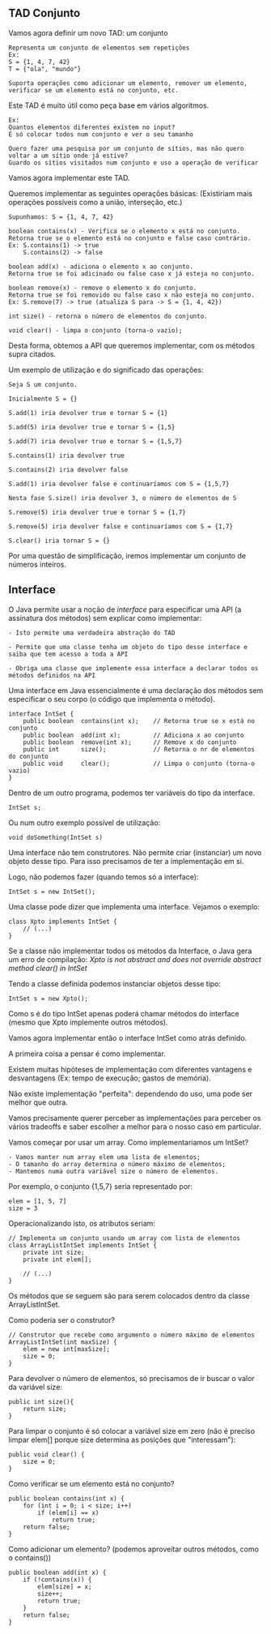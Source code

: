 ## TAD Conjunto

Vamos agora definir um novo TAD: um conjunto

    Representa um conjunto de elementos sem repetições
    Ex:
    S = {1, 4, 7, 42}
    T = {"ola", "mundo"}

    Suporta operações como adicionar um elemento, remover um elemento, verificar se um elemento está no conjunto, etc.

Este TAD é muito útil como peça base em vários algoritmos. 

    Ex:
    Quantos elementos diferentes existem no input?
    É só colocar todos num conjunto e ver o seu tamanho

    Quero fazer uma pesquisa por um conjunto de sítios, mas não quero voltar a um sítio onde já estive?
    Guardo os sítios visitados num conjunto e uso a operação de verificar

Vamos agora implementar este TAD.

Queremos implementar as seguintes operações básicas:
(Existiriam mais operações possíveis como a união, interseção, etc.)

    Supunhamos: S = {1, 4, 7, 42}

    boolean contains(x) - Verifica se o elemento x está no conjunto. 
    Retorna true se o elemento está no conjunto e false caso contrário.
    Ex: S.contains(1) -> true
        S.contains(2) -> false

    boolean add(x) - adiciona o elemento x ao conjunto.
    Retorna true se foi adicinado ou false caso x já esteja no conjunto.

    boolean remove(x) - remove o elemento x do conjunto.
    Retorna true se foi removido ou false caso x não esteja no conjunto.
    Ex: S.remove(7) -> true (atualiza S para -> S = {1, 4, 42})

    int size() - retorna o número de elementos do conjunto.

    void clear() - limpa o conjunto (torna-o vazio);

Desta forma, obtemos a API que queremos implementar, com os métodos supra citados.

Um exemplo de utilização e do significado das operações:

    Seja S um conjunto.

    Inicialmente S = {}

    S.add(1) iria devolver true e tornar S = {1}

    S.add(5) iria devolver true e tornar S = {1,5}

    S.add(7) iria devolver true e tornar S = {1,5,7}

    S.contains(1) iria devolver true

    S.contains(2) iria devolver false

    S.add(1) iria devolver false e continuaríamos com S = {1,5,7}

    Nesta fase S.size() iria devolver 3, o número de elementos de S

    S.remove(5) iria devolver true e tornar S = {1,7}

    S.remove(5) iria devolver false e continuaríamos com S = {1,7}

    S.clear() iria tornar S = {}

Por uma questão de simplificação, iremos implementar um conjunto de números inteiros.

## Interface

O Java permite usar a noção de *interface* para especificar uma API (a assinatura dos métodos) sem explicar como implementar:

    - Isto permite uma verdadeira abstração do TAD

    - Permite que uma classe tenha um objeto do tipo desse interface e saiba que tem acesso a toda a API

    - Obriga uma classe que implemente essa interface a declarar todos os métodos definidos na API

Uma interface em Java essencialmente é uma declaração dos métodos sem especificar o seu corpo (o código que implementa o método).

    interface IntSet {
        public boolean  contains(int x);    // Retorna true se x está no conjunto
        public boolean  add(int x);         // Adiciona x ao conjunto
        public boolean  remove(int x);      // Remove x do conjunto
        public int      size();             // Retorna o nr de elementos do conjunto
        public void     clear();            // Limpa o conjunto (torna-o vazio)
    }

Dentro de um outro programa, podemos ter variáveis do tipo da interface.

    IntSet s;

Ou num outro exemplo possível de utilização:

    void doSomething(IntSet s)

Uma interface não tem construtores. Não permite criar (instanciar) um novo objeto desse tipo. Para isso precisamos de ter a implementação em si.

Logo, não podemos fazer (quando temos só a interface):

    IntSet s = new IntSet();

Uma classe pode dizer que implementa uma interface. Vejamos o exemplo:

    class Xpto implements IntSet {
        // (...)
    }

Se a classe não implementar todos os métodos da Interface, o Java gera um erro de compilação: *Xpto is not abstract and does not override abstract method clear() in IntSet*

Tendo a classe definida podemos instanciar objetos desse tipo:

    IntSet s = new Xpto();

Como s é do tipo IntSet apenas poderá chamar métodos do interface (mesmo que Xpto implemente outros métodos).

Vamos agora implementar então o interface IntSet como atrás definido.

A primeira coisa a pensar é como implementar.

Existem muitas hipóteses de implementação com diferentes vantagens e desvantagens (Ex: tempo de execução; gastos de memória).

Não existe implementação "perfeita": dependendo do uso, uma pode ser melhor que outra.

Vamos precisamente querer perceber as implementações para perceber os vários tradeoffs e saber escolher a melhor para o nosso caso em particular.

Vamos começar por usar um array. Como implementariamos um IntSet?

    - Vamos manter num array elem uma lista de elementos;
    - O tamanho do array determina o número máximo de elementos;
    - Mantemos numa outra variável size o número de elementos.

Por exemplo, o conjunto {1,5,7} seria representado por:

    elem = [1, 5, 7]
    size = 3

Operacionalizando isto, os atributos seriam:

    // Implementa um conjunto usando um array com lista de elementos
    class ArrayListIntSet implements IntSet {
        private int size;
        private int elem[];

        // (...)
    }

Os métodos que se seguem são para serem colocados dentro da classe ArrayListIntSet.

Como poderia ser o construtor?

    // Construtor que recebe como argumento o número máximo de elementos
    ArrayListIntSet(int maxSize) {
        elem = new int[maxSize];
        size = 0;
    }

Para devolver o número de elementos, só precisamos de ir buscar o valor da variável size:

    public int size(){
        return size;
    }

Para limpar o conjunto é só colocar a variável size em zero (não é preciso limpar elem[] porque size determina as posições que "interessam"):

    public void clear() {
        size = 0;
    }

Como verificar se um elemento está no conjunto?

    public boolean contains(int x) {
        for (int i = 0; i < size; i++)
            if (elem[i] == x)
                return true;
        return false;
    }

Como adicionar um elemento? (podemos aproveitar outros métodos, como o contains())

    public boolean add(int x) {
        if (!contains(x)) {
            elem[size] = x;
            size++;
            return true;
        }
        return false;
    }